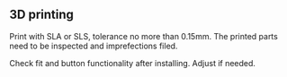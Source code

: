 
## 3D printing

Print with SLA or SLS, tolerance no more than 0.15mm.
The printed parts need to be inspected and imprefections filed.

Check fit and button functionality after installing. Adjust if needed.
